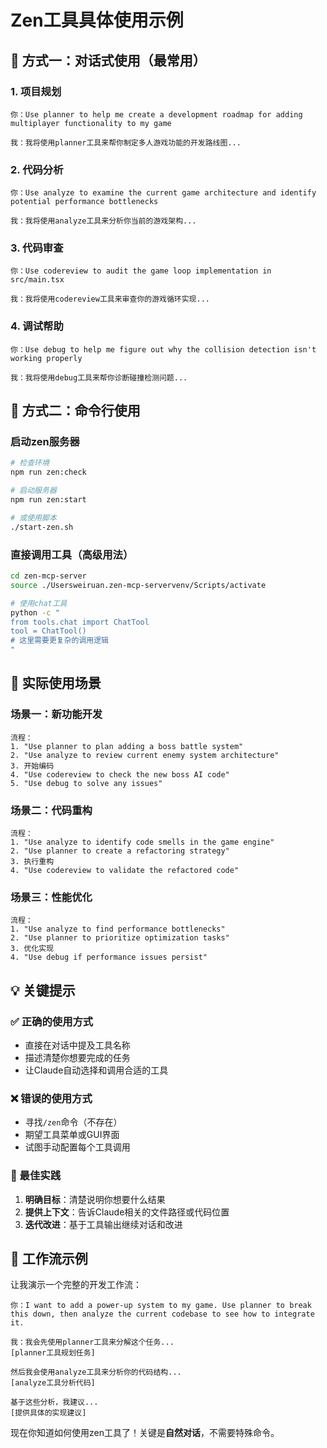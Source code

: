 # Zen工具具体使用示例

## 🎯 方式一：对话式使用（最常用）

### 1. 项目规划

```
你：Use planner to help me create a development roadmap for adding multiplayer functionality to my game

我：我将使用planner工具来帮你制定多人游戏功能的开发路线图...
```

### 2. 代码分析

```
你：Use analyze to examine the current game architecture and identify potential performance bottlenecks

我：我将使用analyze工具来分析你当前的游戏架构...
```

### 3. 代码审查

```
你：Use codereview to audit the game loop implementation in src/main.tsx

我：我将使用codereview工具来审查你的游戏循环实现...
```

### 4. 调试帮助

```
你：Use debug to help me figure out why the collision detection isn't working properly

我：我将使用debug工具来帮你诊断碰撞检测问题...
```

## 🔧 方式二：命令行使用

### 启动zen服务器

```bash
# 检查环境
npm run zen:check

# 启动服务器
npm run zen:start

# 或使用脚本
./start-zen.sh
```

### 直接调用工具（高级用法）

```bash
cd zen-mcp-server
source ./Usersweiruan.zen-mcp-servervenv/Scripts/activate

# 使用chat工具
python -c "
from tools.chat import ChatTool
tool = ChatTool()
# 这里需要更复杂的调用逻辑
"
```

## 🚀 实际使用场景

### 场景一：新功能开发

```
流程：
1. "Use planner to plan adding a boss battle system"
2. "Use analyze to review current enemy system architecture"
3. 开始编码
4. "Use codereview to check the new boss AI code"
5. "Use debug to solve any issues"
```

### 场景二：代码重构

```
流程：
1. "Use analyze to identify code smells in the game engine"
2. "Use planner to create a refactoring strategy"
3. 执行重构
4. "Use codereview to validate the refactored code"
```

### 场景三：性能优化

```
流程：
1. "Use analyze to find performance bottlenecks"
2. "Use planner to prioritize optimization tasks"
3. 优化实现
4. "Use debug if performance issues persist"
```

## 💡 关键提示

### ✅ 正确的使用方式

- 直接在对话中提及工具名称
- 描述清楚你想要完成的任务
- 让Claude自动选择和调用合适的工具

### ❌ 错误的使用方式

- 寻找`/zen`命令（不存在）
- 期望工具菜单或GUI界面
- 试图手动配置每个工具调用

### 🎯 最佳实践

1. **明确目标**：清楚说明你想要什么结果
2. **提供上下文**：告诉Claude相关的文件路径或代码位置
3. **迭代改进**：基于工具输出继续对话和改进

## 🔄 工作流示例

让我演示一个完整的开发工作流：

```
你：I want to add a power-up system to my game. Use planner to break this down, then analyze the current codebase to see how to integrate it.

我：我会先使用planner工具来分解这个任务...
[planner工具规划任务]

然后我会使用analyze工具来分析你的代码结构...
[analyze工具分析代码]

基于这些分析，我建议...
[提供具体的实现建议]
```

现在你知道如何使用zen工具了！关键是**自然对话**，不需要特殊命令。
